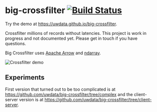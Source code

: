 # big-crossfilter [![Build Status](https://travis-ci.com/uwdata/big-crossfilter.svg?branch=master)](https://travis-ci.com/uwdata/big-crossfilter)

Try the demo at https://uwdata.github.io/big-crossfilter.

Crossfilter millions of records without latencies. This project is work in progress and not documented yet. Please get in touch if you have questions.

Big Crossfilter uses [Apache Arrow](https://arrow.apache.org/) and [ndarray](https://github.com/scijs/ndarray).

![Crossfilter demo](cross.gif "Crossfilter demo")

## Experiments

First version that turned out to be too complicated is at https://github.com/uwdata/big-crossfilter/tree/complex and the client-server version is at https://github.com/uwdata/big-crossfilter/tree/client-server.
